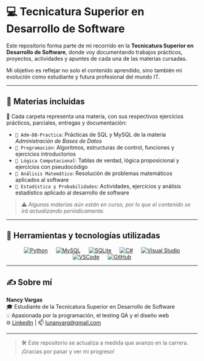 # 💻 Tecnicatura Superior en Desarrollo de Software

Este repositorio forma parte de mi recorrido en la **Tecnicatura Superior en Desarrollo de Software**, donde voy documentando trabajos prácticos, proyectos, actividades y apuntes de cada una de las materias cursadas.

Mi objetivo es reflejar no solo el contenido aprendido, sino también mi evolución como estudiante y futura profesional del mundo IT.

---

## 🧠 Materias incluidas

📁 Cada carpeta representa una materia, con sus respectivos ejercicios prácticos, parciales, entregas y documentación:

- `📂 Adm-DB-Practica`: Prácticas de SQL y MySQL de la materia *Administración de Bases de Datos*
- `📂 Programación`: Algoritmos, estructuras de control, funciones y ejercicios introductorios
- `📂 Lógica Computacional`: Tablas de verdad, lógica proposicional y ejercicios con pseudocódigo
- `📂 Análisis Matemático`: Resolución de problemas matemáticos aplicados al software
- `📂 Estadística y Probabilidades`: Actividades, ejercicios y análisis estadístico aplicado al desarrollo de software

> ⚠️ *Algunas materias aún están en curso, por lo que el contenido se irá actualizando periódicamente.*

---

## 🧰 Herramientas y tecnologías utilizadas

<p align="center">
  &emsp;
  <a href="#"><img alt="Python" src="https://img.shields.io/badge/Python-3776AB.svg?style=plastic&logo=python&logoColor=white"></a>
  &emsp;
  <a href="#"><img alt="MySQL" src="https://img.shields.io/badge/MySQL-4479A1.svg?style=plastic&logo=mysql&logoColor=white"></a>
  &emsp;
  <a href="#"><img alt="SQLite" src="https://img.shields.io/badge/SQLite-07405E.svg?style=plastic&logo=sqlite&logoColor=white"></a>
  &emsp;
  <a href="#"><img alt="C#" src="https://img.shields.io/badge/CSharp-239120.svg?style=plastic&logo=c-sharp&logoColor=white"></a>
  &emsp;
  <a href="#"><img alt="Visual Studio" src="https://img.shields.io/badge/Visual_Studio-5C2D91.svg?style=plastic&logo=visual-studio&logoColor=white"></a>
  &emsp;
  <a href="#"><img alt="VSCode" src="https://img.shields.io/badge/VSCode-007ACC.svg?style=plastic&logo=visual-studio-code&logoColor=white"></a>
  &emsp;
  <a href="#"><img alt="GitHub" src="https://img.shields.io/badge/GitHub-181717.svg?style=plastic&logo=github&logoColor=white"></a>
</p>

---

## ✍️ Sobre mí

**Nancy Vargas**  
🎓 Estudiante de la Tecnicatura Superior en Desarrollo de Software  
💡 Apasionada por la programación, el testing QA y el diseño web  
🌐 [LinkedIn](https://www.linkedin.com/in/lunanvarg/) | 📫 lunanvarg@gmail.com

---

> 🛠️ Este repositorio se actualiza a medida que avanzo en la carrera.  
> ¡Gracias por pasar y ver mi progreso!

